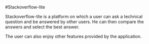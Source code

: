 #Stackoverflow-lite

Stackoverflow-lite is a platform on which a user can ask a technical question and be answered by other users. He can then compare the answers and select the best answer. 

The user can also enjoy other features provided by the application.